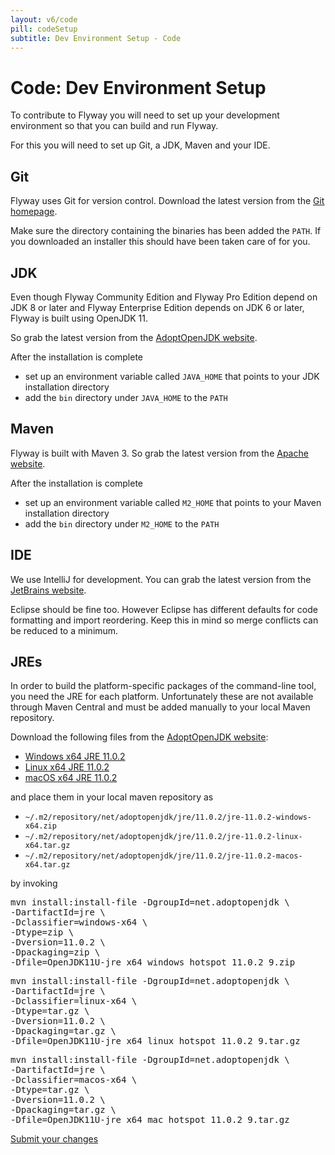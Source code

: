 ```yaml
---
layout: v6/code
pill: codeSetup
subtitle: Dev Environment Setup - Code
---
```

# Code: Dev Environment Setup

To contribute to Flyway you will need to set up your development environment so that you can build and run Flyway.

For this you will need to set up Git, a JDK, Maven and your IDE.

## Git

Flyway uses Git for version control. Download the latest version from the [Git homepage](https://git-scm.com/).

Make sure the directory containing the binaries has been added the `PATH`. If you downloaded an installer this
should have been taken care of for you.

## JDK

Even though Flyway Community Edition and Flyway Pro Edition depend on JDK 8 or later and Flyway Enterprise Edition 
depends on JDK 6 or later, Flyway is built using OpenJDK 11.

So grab the latest version from the [AdoptOpenJDK website](https://adoptopenjdk.net/releases.html?variant=openjdk11).

After the installation is complete
- set up an environment variable called `JAVA_HOME` that points to your JDK installation directory
- add the `bin` directory under `JAVA_HOME` to the `PATH`

## Maven

Flyway is built with Maven 3. So grab the latest version from the [Apache website](http://maven.apache.org/download.html).

After the installation is complete
- set up an environment variable called `M2_HOME` that points to your Maven installation directory
- add the `bin` directory under `M2_HOME` to the `PATH`

## IDE

We use IntelliJ for development. You can grab the latest version from the [JetBrains website](http://www.jetbrains.com/idea/).

Eclipse should be fine too. However Eclipse has different
defaults for code formatting and import reordering. Keep this in mind so merge conflicts can be reduced to a
minimum.

## JREs

In order to build the platform-specific packages of the command-line tool, you need the JRE for each platform.
Unfortunately these are not available through Maven Central and must be added manually to your local Maven
repository.

Download the following files from the [AdoptOpenJDK website](https://adoptopenjdk.net/archive.html?variant=openjdk11):

- [Windows x64 JRE 11.0.2](https://github.com/AdoptOpenJDK/openjdk11-binaries/releases/download/jdk-11.0.2%2B9/OpenJDK11U-jre_x64_windows_hotspot_11.0.2_9.zip)
- [Linux x64 JRE 11.0.2](https://github.com/AdoptOpenJDK/openjdk11-binaries/releases/download/jdk-11.0.2%2B9/OpenJDK11U-jre_x64_linux_hotspot_11.0.2_9.tar.gz)
- [macOS x64 JRE 11.0.2](https://github.com/AdoptOpenJDK/openjdk11-binaries/releases/download/jdk-11.0.2%2B9/OpenJDK11U-jre_x64_mac_hotspot_11.0.2_9.tar.gz)

and place them in your local maven repository as

- `~/.m2/repository/net/adoptopenjdk/jre/11.0.2/jre-11.0.2-windows-x64.zip`
- `~/.m2/repository/net/adoptopenjdk/jre/11.0.2/jre-11.0.2-linux-x64.tar.gz`
- `~/.m2/repository/net/adoptopenjdk/jre/11.0.2/jre-11.0.2-macos-x64.tar.gz`

by invoking

<pre class="console">mvn install:install-file -DgroupId=net.adoptopenjdk \
-DartifactId=jre \
-Dclassifier=windows-x64 \
-Dtype=zip \
-Dversion=11.0.2 \
-Dpackaging=zip \
-Dfile=OpenJDK11U-jre_x64_windows_hotspot_11.0.2_9.zip</pre>

<pre class="console">mvn install:install-file -DgroupId=net.adoptopenjdk \
-DartifactId=jre \
-Dclassifier=linux-x64 \
-Dtype=tar.gz \
-Dversion=11.0.2 \
-Dpackaging=tar.gz \
-Dfile=OpenJDK11U-jre_x64_linux_hotspot_11.0.2_9.tar.gz</pre>

<pre class="console">mvn install:install-file -DgroupId=net.adoptopenjdk \
-DartifactId=jre \
-Dclassifier=macos-x64 \
-Dtype=tar.gz \
-Dversion=11.0.2 \
-Dpackaging=tar.gz \
-Dfile=OpenJDK11U-jre_x64_mac_hotspot_11.0.2_9.tar.gz</pre>

<p class="next-steps">
    <a class="btn btn-primary" href="/documentation/v6/contribute/code/submit">Submit your changes <i
            class="fa fa-arrow-right"></i></a>
</p>
